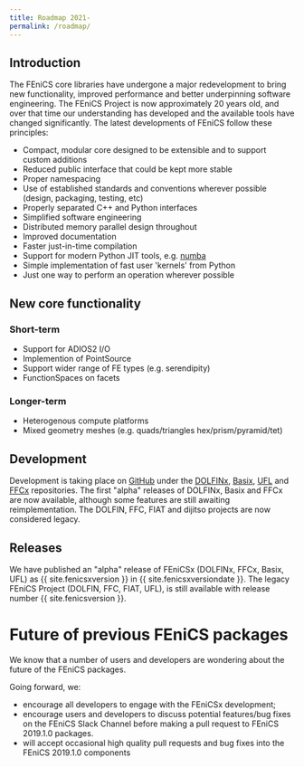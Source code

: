 ```yaml
---
title: Roadmap 2021-
permalink: /roadmap/
---
```


## Introduction
The FEniCS core libraries have undergone a major redevelopment to bring new functionality, improved performance and better underpinning software engineering. The FEniCS Project is now approximately 20 years old, and over that time our understanding has developed and the available tools have changed significantly. The latest developments of FEniCS follow these principles:

- Compact, modular core designed to be extensible and to support custom additions
- Reduced public interface that could be kept more stable
- Proper namespacing
- Use of established standards and conventions wherever possible (design, packaging, testing, etc)
- Properly separated C++ and Python interfaces
- Simplified software engineering
- Distributed memory parallel design throughout
- Improved documentation
- Faster just-in-time compilation
- Support for modern Python JIT tools, e.g. [numba](http://numba.pydata.org/)
- Simple implementation of fast user 'kernels' from Python
- Just one way to perform an operation wherever possible

## New core functionality
### Short-term
- Support for ADIOS2 I/O
- Implemention of PointSource
- Support wider range of FE types (e.g. serendipity)
- FunctionSpaces on facets

### Longer-term
- Heterogenous compute platforms
- Mixed geometry meshes (e.g. quads/triangles hex/prism/pyramid/tet)

## Development
Development is taking place on [GitHub](https://github.com/FEniCS) under the
[DOLFINx](https://github.com/FEniCS/dolfinx), [Basix](https://github.com/FEniCS/basix),
[UFL](https://github.com/FEniCS/ufl) and [FFCx](https://github.com/FEniCS/ffcx) repositories. The 
first "alpha" releases of DOLFINx, Basix and FFCx are now available, although some features 
are still awaiting reimplementation. The DOLFIN, FFC, FIAT and dijitso projects are now 
considered legacy.

## Releases

We have published an "alpha" release of FEniCSx (DOLFINx, FFCx, Basix, UFL) as
{{ site.fenicsxversion }} in {{ site.fenicsxversiondate }}. The legacy FEniCS Project
(DOLFIN, FFC, FIAT, UFL), is still available with release number {{ site.fenicsversion }}.

# Future of previous FEniCS packages

We know that a number of users and developers are wondering about the future of the FEniCS packages. 

Going forward, we:

- encourage all developers to engage with the FEniCSx development;
- encourage users and developers to discuss potential features/bug fixes on the FEniCS Slack Channel before making a pull request to FEniCS 2019.1.0 packages.
- will accept occasional high quality pull requests and bug fixes into the FEniCS 2019.1.0 components

